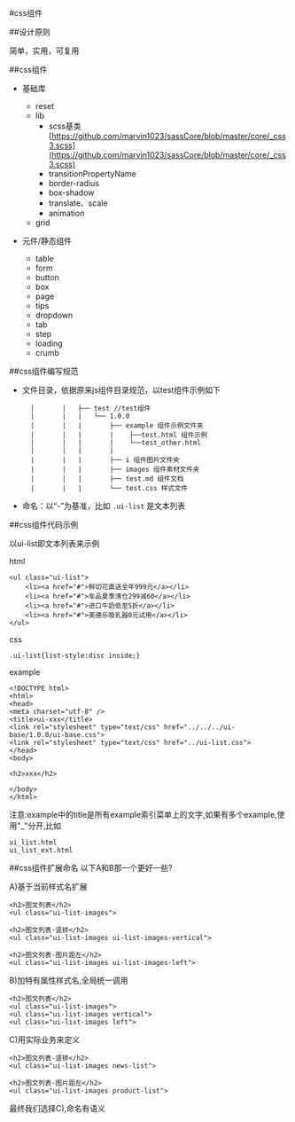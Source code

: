 #css组件

##设计原则

简单，实用，可复用 

##css组件

* 基础库
	* reset 
	* lib
		* scss基类 [https://github.com/marvin1023/sassCore/blob/master/core/_css3.scss](https://github.com/marvin1023/sassCore/blob/master/core/_css3.scss) 
		* transitionPropertyName
		* border-radius
		* box-shadow
		* translate、scale
		* animation
	* grid

* 元件/静态组件

	* table
	* form
	* button
	* box
	* page
	* tips
	* dropdown
	* tab
	* step
	* loading
	* crumb

##css组件编写规范

* 文件目录，依据原来js组件目录规范，以test组件示例如下

		|       |   ├── test //test组件
		|       |   |   └── 1.0.0
		|       |   |       ├── example 组件示例文件夹
		|       |   |       |    ├──test.html 组件示例
		|       |   |       |    └──test_other.html
		|       |   |       |   
		|       |   |       ├── i 组件图片文件夹
		|       |   |       ├── images 组件素材文件夹
		|       |   |       ├── test.md 组件文档
		|       |   |       └── test.css 样式文件

* 命名：以“-”为基准，比如 `.ui-list` 是文本列表

##css组件代码示例

以ui-list即文本列表来示例

html

	<ul class="ui-list">
	    <li><a href="#">鲜切花直送全年999元</a></li>
	    <li><a href="#">车品夏季清仓299减60</a></li>
	    <li><a href="#">进口牛奶低至5折</a></li>
	    <li><a href="#">美德乐吸乳器0元试用</a></li>
	</ul>

css

	.ui-list{list-style:disc inside;}

example

	<!DOCTYPE html>
	<html>
	<head>
	<meta charset="utf-8" />
	<title>ui-xxx</title>
	<link rel="stylesheet" type="text/css" href="../../../ui-base/1.0.0/ui-base.css">
	<link rel="stylesheet" type="text/css" href="../ui-list.css">
	</head>
	<body>

	<h2>xxx</h2>

	</body>
	</html>

注意:example中的title是所有example索引菜单上的文字,如果有多个example,使用"_"分开,比如

	ui_list.html
	ui_list_ext.html

##css组件扩展命名
以下A和B那一个更好一些?

A)基于当前样式名扩展

	<h2>图文列表</h2>
	<ul class="ui-list-images">

	<h2>图文列表-竖排</h2>
	<ul class="ui-list-images ui-list-images-vertical">

	<h2>图文列表-图片距左</h2>
	<ul class="ui-list-images ui-list-images-left">

B)加特有属性样式名,全局统一调用

	<h2>图文列表</h2>
	<ul class="ui-list-images">
	<ul class="ui-list-images vertical">
	<ul class="ui-list-images left">

C)用实际业务来定义
	
	<h2>图文列表-竖排</h2>
	<ul class="ui-list-images news-list">

	<h2>图文列表-图片距左</h2>
	<ul class="ui-list-images product-list">

最终我们选择C),命名有语义

